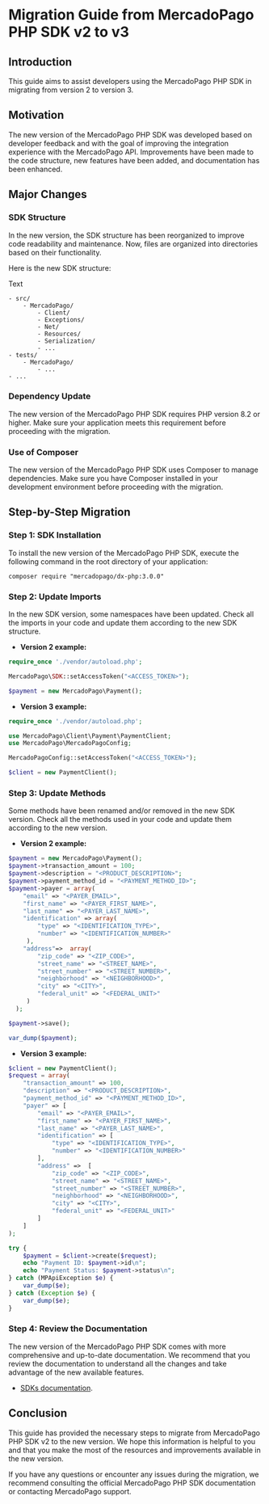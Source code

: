 # Migration Guide from MercadoPago PHP SDK v2 to v3

## Introduction
This guide aims to assist developers using the MercadoPago PHP SDK in migrating from version 2 to version 3.

## Motivation
The new version of the MercadoPago PHP SDK was developed based on developer feedback and with the goal of improving the integration experience with the MercadoPago API. Improvements have been made to the code structure, new features have been added, and documentation has been enhanced.

## Major Changes

### SDK Structure
In the new version, the SDK structure has been reorganized to improve code readability and maintenance. Now, files are organized into directories based on their functionality.

Here is the new SDK structure:

Text
```
- src/
    - MercadoPago/
        - Client/
        - Exceptions/
        - Net/
        - Resources/
        - Serialization/
        - ...
- tests/
    - MercadoPago/
        - ...
- ...
```


### Dependency Update
The new version of the MercadoPago PHP SDK requires PHP version 8.2 or higher. Make sure your application meets this requirement before proceeding with the migration.

### Use of Composer
The new version of the MercadoPago PHP SDK uses Composer to manage dependencies. Make sure you have Composer installed in your development environment before proceeding with the migration.

## Step-by-Step Migration

### Step 1: SDK Installation
To install the new version of the MercadoPago PHP SDK, execute the following command in the root directory of your application:

```
composer require "mercadopago/dx-php:3.0.0"
```

### Step 2: Update Imports
In the new SDK version, some namespaces have been updated. Check all the imports in your code and update them according to the new SDK structure.

- **Version 2 example:**
```php
require_once './vendor/autoload.php';

MercadoPago\SDK::setAccessToken("<ACCESS_TOKEN>");

$payment = new MercadoPago\Payment();
```

- **Version 3 example:**
```php
require_once './vendor/autoload.php';

use MercadoPago\Client\Payment\PaymentClient;
use MercadoPago\MercadoPagoConfig;

MercadoPagoConfig::setAccessToken("<ACCESS_TOKEN>");

$client = new PaymentClient();
```

### Step 3: Update Methods
Some methods have been renamed and/or removed in the new SDK version. Check all the methods used in your code and update them according to the new version.

- **Version 2 example:**
```php
$payment = new MercadoPago\Payment();
$payment->transaction_amount = 100;
$payment->description = "<PRODUCT_DESCRIPTION>";
$payment->payment_method_id = "<PAYMENT_METHOD_ID>";
$payment->payer = array(
    "email" => "<PAYER_EMAIL>",
    "first_name" => "<PAYER_FIRST_NAME>",
    "last_name" => "<PAYER_LAST_NAME>",
    "identification" => array(
        "type" => "<IDENTIFICATION_TYPE>",
        "number" => "<IDENTIFICATION_NUMBER>"
     ),
    "address"=>  array(
        "zip_code" => "<ZIP_CODE>",
        "street_name" => "<STREET_NAME>",
        "street_number" => "<STREET_NUMBER>",
        "neighborhood" => "<NEIGHBORHOOD>",
        "city" => "<CITY>",
        "federal_unit" => "<FEDERAL_UNIT>"
     )
  );

$payment->save();

var_dump($payment);
```

- **Version 3 example:**
```php
$client = new PaymentClient();
$request = array(
    "transaction_amount" => 100,
    "description" => "<PRODUCT_DESCRIPTION>",
    "payment_method_id" => "<PAYMENT_METHOD_ID>",
    "payer" => [
        "email" => "<PAYER_EMAIL>",
        "first_name" => "<PAYER_FIRST_NAME>",
        "last_name" => "<PAYER_LAST_NAME>",
        "identification" => [
            "type" => "<IDENTIFICATION_TYPE>",
            "number" => "<IDENTIFICATION_NUMBER>"
        ],
        "address" =>  [
            "zip_code" => "<ZIP_CODE>",
            "street_name" => "<STREET_NAME>",
            "street_number" => "<STREET_NUMBER>",
            "neighborhood" => "<NEIGHBORHOOD>",
            "city" => "<CITY>",
            "federal_unit" => "<FEDERAL_UNIT>"
        ]
    ]
);

try {
    $payment = $client->create($request);
    echo "Payment ID: $payment->id\n";
    echo "Payment Status: $payment->status\n";
} catch (MPApiException $e) {
    var_dump($e);
} catch (Exception $e) {
    var_dump($e);
}
```

### Step 4: Review the Documentation
The new version of the MercadoPago PHP SDK comes with more comprehensive and up-to-date documentation. We recommend that you review the documentation to understand all the changes and take advantage of the new available features.

- [SDKs documentation](https://www.mercadopago.com.br/developers/en/docs/sdks-library/server-side).

## Conclusion
This guide has provided the necessary steps to migrate from MercadoPago PHP SDK v2 to the new version. We hope this information is helpful to you and that you make the most of the resources and improvements available in the new version.

If you have any questions or encounter any issues during the migration, we recommend consulting the official MercadoPago PHP SDK documentation or contacting MercadoPago support.
